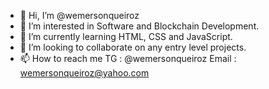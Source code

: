 - 👋 Hi, I’m @wemersonqueiroz
- 👀 I’m interested in Software and Blockchain Development.
- 🌱 I’m currently learning HTML, CSS and JavaScript.
- 💞️ I’m looking to collaborate on any entry level projects.
- 📫 How to reach me TG : @wemersonqueiroz Email : wemersonqueiroz@yahoo.com

<!---
wemersonqueiroz/wemersonqueiroz is a ✨ special ✨ repository because its `README.md` (this file) appears on your GitHub profile.
You can click the Preview link to take a look at your changes.
--->
